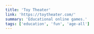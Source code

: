 ```yaml
---
title: 'Toy Theater'
link: 'https://toytheater.com/'
summary: 'Educational online games.'
tags: ['education', 'fun', 'age-all']
---
```

